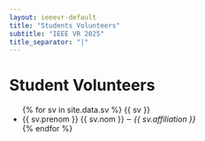 ```yaml
---
layout: ieeevr-default
title: "Students Volunteers"
subtitle: "IEEE VR 2025"
title_separator: "|"
---
```

<script type="text/javascript">
	$(document).ready(function(){
		var email = ""; 
		var domain = "ieeevr.org"; 

		
		email = "studentvolunteers2025"; 
		studentvolunteers.innerHTML  = "<span class='text-nowrap'><a href=javascript:location='" + "mail" + "to:" + email + "@" + domain + "'><i class='fas fa-fw fa-envelope-square emailIconSm' style=''></i><i class='emailTextSm'>" + email + "@" + domain + "</a></i></span>";
		
			

	});
</script>
<h1>Student Volunteers <span id="studentvolunteers"></span> </h1>
<div>	
	<ul>
		{% for sv in site.data.sv %}
			{{ sv }}
			<li><span class="bold">{{ sv.prenom }} {{ sv.nom }} </span> &#x2012; <i> {{ sv.affiliation }}</i></li>
		{% endfor %}
	</ul>
</div>

